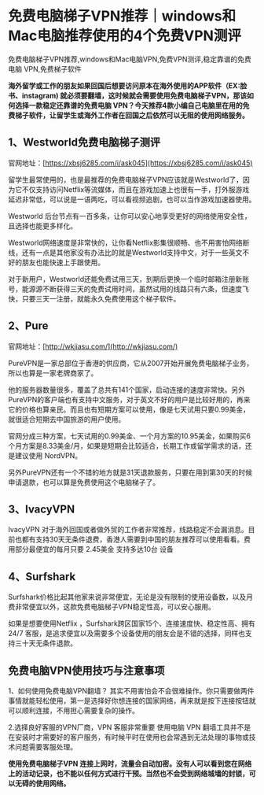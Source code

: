 # 免费电脑梯子VPN推荐｜windows和Mac电脑推荐使用的4个免费VPN测评
免费电脑梯子VPN推荐,windows和Mac电脑VPN,免费VPN测评,稳定靠谱的免费电脑 VPN,免费梯子软件

**海外留学或工作的朋友如果回国后想要访问原本在海外使用的APP软件（EX:脸书、instagram) 就必须要翻墙，这时候就会需要使用免费电脑梯子VPN，那该如何选择一款稳定还靠谱的免费电脑 VPN？今天推荐4款小编自己电脑里在用的免费梯子软件，让留学生或海外工作者在回国之后依然可以无阻的使用网络服务。**

## 1、Westworld免费电脑梯子测评
官网地址：[https://xbsj6285.com/i/ask045](https://xbsj6285.com/i/ask045)

留学生最常使用的，也是最推荐的免费电脑梯子VPN应该就是Westworld了，因为它不仅支持访问Netflix等流媒体，而且在游戏加速上也很有一手，打外服游戏延迟非常低，可以说是一语两吃，可以看视频追剧，也可以当作游戏加速器使用。

Westworld 后台节点有一百多条，让你可以安心地享受更好的网络使用安全性，且选择也能更多样化。

Westworld网络速度是非常快的，让你看Netflix影集很顺畅、也不用害怕网络断线，还有一点是其他家没有办法比的就是Westworld支持中文，对于一些英文不好的朋友也能快速上手跟使用。

对于新用户，Westworld还能免费试用三天，到期后更换一个临时邮箱注册新账号，能源源不断获得三天的免费试用时间，虽然试用的线路只有六条，但速度飞快，只要三天一注册，就能永久免费使用这个梯子软件。

## 2、Pure

官网地址：[http://wkjiasu.com/](http://wkjiasu.com/)

PureVPN是一家总部位于香港的供应商，它从2007开始开展免费电脑梯子业务，所以也算是一家老牌商家了。

他的服务器数量很多，覆盖了总共有141个国家，启动连接的速度非常快。另外PureVPN的客户端也有支持中文服务，对于英文不好的用户是比较好用的，再来它的价格也算亲民。而且也有短期方案可以使用，像是七天试用只要0.99美金，就很适合短期去中国旅游的用户使用。

官网分成三种方案，七天试用的0.99美金、一个月方案的10.95美金，如果购买6个月方案是8.33美金/月，如果是短期会比较适合，长期工作或留学需求的话，还是建议使用 NordVPN。

另外PureVPN还有一个不错的地方就是31天退款服务，只要在用到第30天的时候申请退款，也可以算是免费使用这个电脑梯子了。

## 3、IvacyVPN
IvacyVPN 对于海外回国或者做外贸的工作者非常推荐，线路稳定不会漏消息。目前也都有支持30天无条件退费，香港人需要到中国的朋友推荐可以使用看看。费用部分最便宜的每月只要 2.45美金 支持多达10台 设备

## 4、Surfshark
Surfshark价格比起其他家来说非常便宜，无论是没有限制的使用设备数，以及月费非常便宜以外，这款免费电脑梯子VPN稳定性高，可以安心服用。

如果是想要使用Netflix ，Surfshark跨区国家15个、连接速度快、稳定性高、拥有 24/7 客服，是追求便宜以及需要多个设备使用的朋友会是不错的选择，同样也支持三十天无条件退款。

## 免费电脑VPN使用技巧与注意事项
1、如何使用免费电脑VPN翻墙？
其实不用害怕会不会很难操作。你只需要做两件事情就能轻松使用，第一是选择好你想连接的国家网络，再来就是按下连接按钮就可以顺利连接，不用担心需要复杂的操作。

2.选择良好客服的VPN厂商，VPN 客服非常重要
使用电脑 VPN 翻墙工具并不是在安装时才需要好的客户服务，有时候平时在使用也会常遇到无法处理的事物或技术问题需要客服处理。

**使用免费电脑梯子VPN 连接上网时，流量会自动加密。没有人可以看到您在网络上的活动记录，也不能以任何方式进行干预。当然也不会受到网络城墙的封锁，可以无碍的使用网络。**
